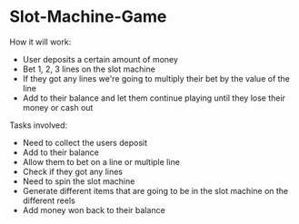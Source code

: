 # Slot-Machine-Game


How it will work:
- User deposits a certain amount of money
- Bet 1, 2, 3 lines on the slot machine
- If they got any lines we're going to multiply their bet by the value of the line
- Add to their balance and let them continue playing until they lose their money or cash out

Tasks involved:
- Need to collect the users deposit
- Add to their balance
- Allow them to bet on a line or multiple line
- Check if they got any lines
- Need to spin the slot machine
- Generate different items that are going to be in the slot machine on the different reels
- Add money won back to their balance
